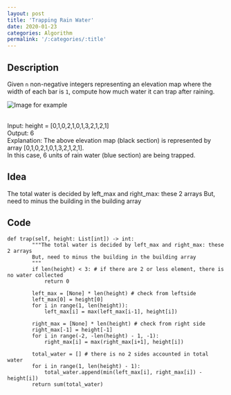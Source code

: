 ```yaml
---
layout: post
title: 'Trapping Rain Water'
date: 2020-01-23
categories: Algorithm
permalink: '/:categories/:title'
---
```


## Description

Given `n` non-negative integers representing an elevation map where the width of each bar is `1`, compute how much water it can trap after raining.

![Image for example](https://assets.leetcode.com/uploads/2018/10/22/rainwatertrap.png)

<br>
Input: height = [0,1,0,2,1,0,1,3,2,1,2,1]
<br>
Output: 6
<br>
Explanation: The above elevation map (black section) is represented by array [0,1,0,2,1,0,1,3,2,1,2,1].
<br> In this case, 6 units of rain water (blue section) are being trapped.
<br>

## Idea

The total water is decided by left_max and right_max: these 2 arrays
But, need to minus the building in the building array

## Code

```
def trap(self, height: List[int]) -> int:
        """The total water is decided by left_max and right_max: these 2 arrays
        But, need to minus the building in the building array
        """
        if len(height) < 3: # if there are 2 or less element, there is no water collected
            return 0

        left_max = [None] * len(height) # check from leftside
        left_max[0] = height[0]
        for i in range(1, len(height)):
            left_max[i] = max(left_max[i-1], height[i])

        right_max = [None] * len(height) # check from right side
        right_max[-1] = height[-1]
        for i in range(-2, -len(height) - 1, -1):
            right_max[i] = max(right_max[i+1], height[i])

        total_water = [] # there is no 2 sides accounted in total water
        for i in range(1, len(height) - 1):
            total_water.append(min(left_max[i], right_max[i]) - height[i])
        return sum(total_water)
```
